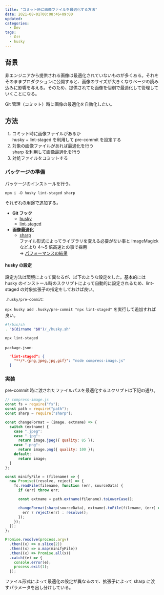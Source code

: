```yaml
---
title: "コミット時に画像ファイルを最適化する方法"
date: 2021-08-01T00:08:46+09:00
updated:
categories:
  - Dev
tags:
  - Git
  - husky
---
```


## 背景

非エンジニアから提供される画像は最適化されていないものが多くある。それをそのままプロダクションに公開すると、画像のサイズが大きくなりページの読み込みに影響を与える。そのため、提供されてた画像を個別で最適化して管理していくことになる。

Git 管理（コミット）時に画像の最適化を自動化したい。

## 方法

1. コミット時に画像ファイルがあるか  
   husky + lint-staged を利用して pre-commit を設定する
2. 対象の画像ファイルがあれば最適化を行う  
   sharp を利用して画像最適化を行う
3. 対処ファイルをコミットする

### パッケージの準備

パッケージのインストールを行う。

```
npm i -D husky lint-staged sharp
```

それぞれの用途で追加する。

- **Git フック**
  - [husky](https://www.npmjs.com/package/husky)
  - [lint-staged](https://www.npmjs.com/package/lint-staged)
- **画像最適化**
  - [sharp](https://www.npmjs.com/package/sharp)  
    ファイル形式によってライブラリを変える必要がない事と ImageMagick などより 4〜5 倍高速との事で採用  
    → [パフォーマンスの結果](https://sharp.pixelplumbing.com/performance)

#### husky の設定

設定方法は環境によって異なるが、以下のような設定をした。基本的には husky のインストール時のスクリプトによって自動的に設定されるため、lint-staged の対象拡張子の指定をしておけば良い。

`.husky/pre-commit`:

`npx husky add .husky/pre-commit "npx lint-staged"` を実行して追加すれば良い。

```sh
#!/bin/sh
. "$(dirname "$0")/_/husky.sh"

npx lint-staged
```

`package.json`:

```json
  "lint-staged": {
    "**/*.{png,jpeg,jpg,gif}": "node compress-image.js"
  }
```

### 実装

pre-commit 時に渡されたファイルパスを最適化するスクリプトは下記の通り。

```js
// compress-image.js
const fs = require("fs");
const path = require("path");
const sharp = require("sharp");

const changeFormat = (image, extname) => {
  switch (extname) {
    case ".jpeg":
    case ".jpg":
      return image.jpeg({ quality: 85 });
    case ".png":
      return image.png({ quality: 100 });
    default:
      return image;
  }
};

const minifyFile = (filename) => {
  new Promise((resolve, reject) => {
    fs.readFile(filename, function (err, sourceData) {
      if (err) throw err;

      const extname = path.extname(filename).toLowerCase();

      changeFormat(sharp(sourceData), extname).toFile(filename, (err) => {
        err ? reject(err) : resolve();
      });
    });
  });
};

Promise.resolve(process.argv)
  .then((x) => x.slice(2))
  .then((x) => x.map(minifyFile))
  .then((x) => Promise.all(x))
  .catch((e) => {
    console.error(e);
    process.exit(1);
  });
```

ファイル形式によって最適化の設定が異なるので、拡張子によって sharp に渡すパラメータを出し分けしている。
